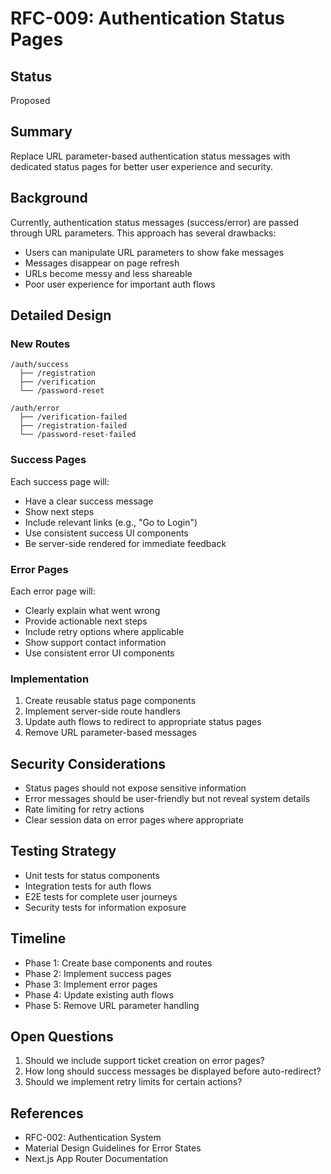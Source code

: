 # RFC-009: Authentication Status Pages

## Status
Proposed

## Summary
Replace URL parameter-based authentication status messages with dedicated status pages for better user experience and security.

## Background
Currently, authentication status messages (success/error) are passed through URL parameters. This approach has several drawbacks:
- Users can manipulate URL parameters to show fake messages
- Messages disappear on page refresh
- URLs become messy and less shareable
- Poor user experience for important auth flows

## Detailed Design

### New Routes
```
/auth/success
  ├── /registration
  ├── /verification
  └── /password-reset

/auth/error
  ├── /verification-failed
  ├── /registration-failed
  └── /password-reset-failed
```

### Success Pages
Each success page will:
- Have a clear success message
- Show next steps
- Include relevant links (e.g., "Go to Login")
- Use consistent success UI components
- Be server-side rendered for immediate feedback

### Error Pages
Each error page will:
- Clearly explain what went wrong
- Provide actionable next steps
- Include retry options where applicable
- Show support contact information
- Use consistent error UI components

### Implementation
1. Create reusable status page components
2. Implement server-side route handlers
3. Update auth flows to redirect to appropriate status pages
4. Remove URL parameter-based messages

## Security Considerations
- Status pages should not expose sensitive information
- Error messages should be user-friendly but not reveal system details
- Rate limiting for retry actions
- Clear session data on error pages where appropriate

## Testing Strategy
- Unit tests for status components
- Integration tests for auth flows
- E2E tests for complete user journeys
- Security tests for information exposure

## Timeline
- Phase 1: Create base components and routes
- Phase 2: Implement success pages
- Phase 3: Implement error pages
- Phase 4: Update existing auth flows
- Phase 5: Remove URL parameter handling

## Open Questions
1. Should we include support ticket creation on error pages?
2. How long should success messages be displayed before auto-redirect?
3. Should we implement retry limits for certain actions?

## References
- RFC-002: Authentication System
- Material Design Guidelines for Error States
- Next.js App Router Documentation 